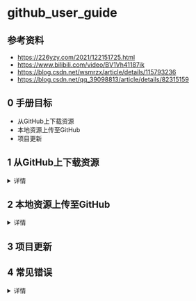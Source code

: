 # github_user_guide

## 参考资料
- https://226yzy.com/2021/122151725.html
- https://www.bilibili.com/video/BV1Vh41187ik
- https://blog.csdn.net/wsmrzx/article/details/115793236
- https://blog.csdn.net/qq_39098813/article/details/82315159

## 0 手册目标
- 从GitHub上下载资源
- 本地资源上传至GitHub
- 项目更新

## 1 从GitHub上下载资源
<details>
<summary>详情</summary>  
  
### 0） 将资源下载至本地
- 下载zip压缩包（Windows下建议使用）
![Image text](https://github.com/dazhuang17/doc_img/blob/main/github_user_guide/1.jpg)

- 利用命令行下载资源（Linux下建议使用）
在命令行中输入`git clone ziyuan_address`，ziyuan_address参考以下
![Image text](https://github.com/dazhuang17/doc_img/blob/main/github_user_guide/2.jpg)

### 1） 将资源fork自己的项目中
![Image text](https://github.com/dazhuang17/doc_img/blob/main/github_user_guide/3.jpg)  
  这样，在我们自己的项目中就拥有了别人的项目/狗头。
  
</details>

## 2 本地资源上传至GitHub
<details>
<summary>详情</summary>   
  
### 0）在GitHub上创建相关项目

### 1) 安装git及配置

### 2) 上传资源
  
</details>

## 3 项目更新


## 4 常见错误
<details>
<summary>详情</summary>
  
### 0） 连接超时
遇到`Failed to connect to github.com port 443 after 21102 ms: Timed out`时，  
建议取消代理
```
git config --global --unset http.proxy   
git config --global --unset https.proxy
```

### 1） OpenSSL连接失败
遇到`OpenSSL SSL_read: Connection was reset, errno 10054`时，  
建议取消验证
```
git config --global http.sslVerify "false"
```

### 2） 云端资源改变对本地更新的影响
在云端资源改变的前提下，作者更新本地资源，然后上传更新，更新失败。  
一般来讲，解决办法是重新将云端资源pull到本地，然后再更新本地资源，然后上传更新。  
由于你之前上传失败，你pull资源的时候会出现：  
`error: cannot pull with rebase: Your index contains uncommitted changes.`  
处理方法
```git stash  
git pull --rebase
```  
问题解决，后续正常操作。


</details>

